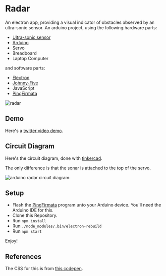 # Radar

An electron app, providing a visual indicator of obstacles observed by an ultra-sonic sensor. An arduino project, using the following hardware parts:

- [Ultra-sonic sensor](https://www.jumia.com.ng/generic-ultrasonic-sensor-hc-sr04-16759775.html)
- [Arduino](https://www.arduino.cc)
- Servo
- Breadboard
- Laptop Computer

and software parts:

- [Electron](https://www.npmjs.com/package/electron)
- [Johnny-Five](http://johnny-five.io)
- JavaScript
- [PingFirmata](https://gist.githubusercontent.com/rwaldron/0519fcd5c48bfe43b827/raw/f17fb09b92ed04722953823d9416649ff380c35b/PingFirmata.ino)

![radar](https://media.giphy.com/media/65DcenhMtTz1R1521g/giphy.gif)

## Demo

Here's a [twitter video demo](https://twitter.com/mykeels/status/1096750500903616513).

## Circuit Diagram

Here's the circuit diagram, done with [tinkercad](https://www.tinkercad.com/things/lGjpfkUcbJk-radar/editel).

The only difference is that the sonar is attached to the top of the servo.

![arduino radar circuit diagram](https://pbs.twimg.com/media/DzmT2D1XcAEHOSU.jpg:large)

## Setup

- Flash the [PingFirmata](https://gist.githubusercontent.com/rwaldron/0519fcd5c48bfe43b827/raw/f17fb09b92ed04722953823d9416649ff380c35b/PingFirmata.ino) program unto your Arduino device. You'll need the Arduino IDE for this.
- Clone this Repository.
- Run `npm install`
- Run `./node_modules/.bin/electron-rebuild`
- Run `npm start`

Enjoy!

## References

The CSS for this is from [this codepen](https://codepen.io/yisi/pen/LVMmQy).